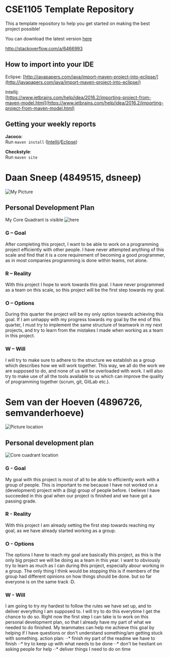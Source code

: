 # CSE1105 Template Repository

This a template repository to help you get started on making the best project possible!

You can download the latest version [here](https://github.com/SERG-Delft/TI1216/releases)

http://stackoverflow.com/a/6466993

## How to import into your IDE

Eclipse:
[http://javapapers.com/java/import-maven-project-into-eclipse/](http://javapapers.com/java/import-maven-project-into-eclipse/)

Intellij:  
[https://www.jetbrains.com/help/idea/2016.2/importing-project-from-maven-model.html](https://www.jetbrains.com/help/idea/2016.2/importing-project-from-maven-model.html)

## Getting your weekly reports

**Jacoco**:  
Run `maven install` ([Intellij](https://www.jetbrains.com/help/idea/2016.3/getting-started-with-maven.html#execute_maven_goal)/[Eclipse](http://imgur.com/a/6q7pV))

**Checkstyle**:  
Run `maven site`

# Daan Sneep (4849515, dsneep)

![My Picture](https://gitlab.ewi.tudelft.nl/cse1105/2018-2019/oopp-group-43/template/blob/master/Pictures%20Group%20Members/Daan_Sneep.png "The one and only")

## Personal Development Plan

My Core Quadrant is visible ![here](https://gitlab.ewi.tudelft.nl/cse1105/2018-2019/oopp-group-43/template/blob/master/Pictures%20Group%20Members/Daan_Sneep_PDP_Core_Quadrant.PNG)

### G – Goal
After completing this project, I want to be able to work on a programming project efficiently with other people. I have never attempted anything of this scale and find that it is a core requirement of becoming a good programmer, as in most companies programming is done within teams, not alone. 

### R – Reality
With this project I hope to work towards this goal. I have never programmed as a team on this scale, so this project will be the first step towards my goal. 

### O – Options
During this quarter the project will be my only option towards achieving this goal. If I am unhappy with my progress towards my goal by the end of this quarter, I must try to implement the same structure of teamwork in my next projects, and try to learn from the mistakes I made when working as a team in this project.

### W – Will
I will try to make sure to adhere to the structure we establish as a group which describes how we will work together. This way, we all do the work we are supposed to do, and none of us will be overloaded with work. I will also try to make use of all the tools available to us which can improve the quality of programming together (scrum, git, GitLab etc.). 

# Sem van der Hoeven (4896726, semvanderhoeve)
![Picture location](https://gitlab.ewi.tudelft.nl/cse1105/2018-2019/oopp-group-43/template/blob/master/Pictures%20Group%20Members/sem_van_der_hoeven.jpg)

## Personal development plan
![Core cuadrant location](https://gitlab.ewi.tudelft.nl/cse1105/2018-2019/oopp-group-43/template/blob/master/Pictures%20Group%20Members/sem_van_der_hoeven_core_quadrant.png)

### G - Goal
My goal with this project is most of all to be able to efficiently work with a group of people. This is important to me because  I have not worked on a (development) project with a (big) group of people before. I believe I have succeeded in this goal when our project is finished and we have got a passing grade.

### R - Reality
With this project I am already setting the first step towards reaching my goal, as we have already started working as a group. 

### O - Options
The options I have to reach my goal are basically this project, as this is the only big project we will be doing as a team in this year. I want to obviously try to learn as much as I can during this project, especially abour working in a group. The only thing I think would be stopping this is if members of the group had different opinions on how things should be done. but so far everyone is on the same track :D.

### W - Will
I am going to try my hardest to follow the rules we have set up, and to deliver everything I am supposed to. I will try to do this everytime I get the chance to do so. Right now the first step I can take is to work on this personal development plan, so that I already have my part of what we needed to do finished. My teammates can help me achieve this goal by helping if I have questions or don't understand something/am getting stuck with something.
action plan:
⋅⋅* finish my part of the readme we have to finish 
⋅⋅* try to keep up with what needs to be done
⋅⋅* don't be hesitant on asking people for help
⋅⋅* deliver things I need to do on time
